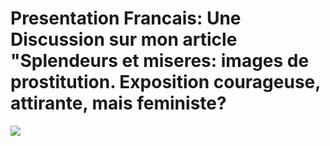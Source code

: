 # Presentation Francais: Une Discussion sur mon article "Splendeurs et miseres: images de prostitution. Exposition courageuse, attirante, mais feministe?

<a href="http://www.pointsdaccroche.com/marginales/splendeurs-miseres-images-de-prostitution-1850-1910-exposition-courageuse-attirante-feministe/
" target="_blank"><img src="http://imgur.com/a/o8UnJ"  /></a>
